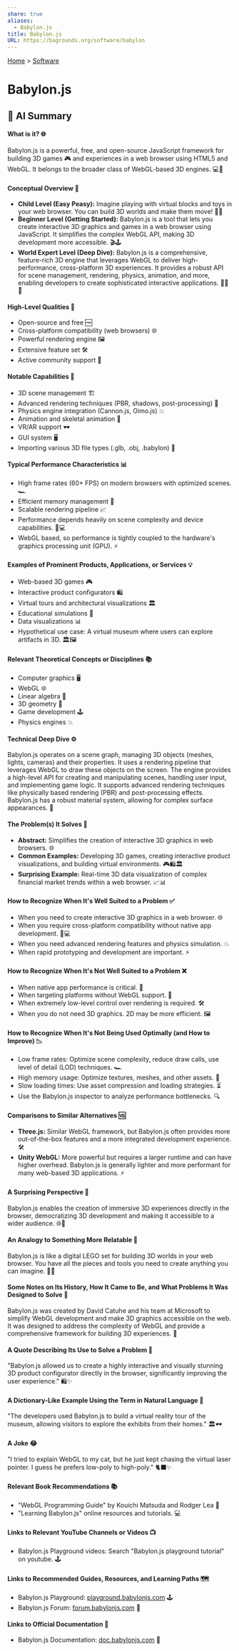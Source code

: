 ```yaml
---
share: true
aliases:
  - Babylon.js
title: Babylon.js
URL: https://bagrounds.org/software/babylon
---
```

[Home](../index.md) > [Software](./index.md)  
# Babylon.js  
## 🤖 AI Summary  
  
#### What is it? 🌐  
Babylon.js is a powerful, free, and open-source JavaScript framework for building 3D games 🎮 and experiences in a web browser using HTML5 and WebGL. It belongs to the broader class of WebGL-based 3D engines. 💻🚀  
  
#### Conceptual Overview 🧠  
  
* **Child Level (Easy Peasy):** Imagine playing with virtual blocks and toys in your web browser. You can build 3D worlds and make them move! 🧱🧸  
* **Beginner Level (Getting Started):** Babylon.js is a tool that lets you create interactive 3D graphics and games in a web browser using JavaScript. It simplifies the complex WebGL API, making 3D development more accessible. 🎬🕹️  
* **World Expert Level (Deep Dive):** Babylon.js is a comprehensive, feature-rich 3D engine that leverages WebGL to deliver high-performance, cross-platform 3D experiences. It provides a robust API for scene management, rendering, physics, animation, and more, enabling developers to create sophisticated interactive applications. 👨‍💻🌟  
  
#### High-Level Qualities 🌟  
  
* Open-source and free 🆓  
* Cross-platform compatibility (web browsers) 🌐  
* Powerful rendering engine 🖼️  
* Extensive feature set 🛠️  
* Active community support 🤝  
  
#### Notable Capabilities 🚀  
  
* 3D scene management 🏗️  
* Advanced rendering techniques (PBR, shadows, post-processing) 🎨  
* Physics engine integration (Cannon.js, Oimo.js) 💥  
* Animation and skeletal animation 💃  
* VR/AR support 🕶️  
* GUI system 🖥️  
* Importing various 3D file types (.glb, .obj, .babylon) 📂  
  
#### Typical Performance Characteristics 📊  
  
* High frame rates (60+ FPS) on modern browsers with optimized scenes. 🏎️  
* Efficient memory management 🧠  
* Scalable rendering pipeline 📈  
* Performance depends heavily on scene complexity and device capabilities. 📱💻  
* WebGL based, so performance is tightly coupled to the hardware's graphics processing unit (GPU). ⚡  
  
#### Examples of Prominent Products, Applications, or Services 💡  
  
* Web-based 3D games 🎮  
* Interactive product configurators 🛍️  
* Virtual tours and architectural visualizations 🏛️  
* Educational simulations 🔬  
* Data visualizations 📊  
* Hypothetical use case: A virtual museum where users can explore artifacts in 3D. 🏛️🖼️  
  
#### Relevant Theoretical Concepts or Disciplines 📚  
  
* Computer graphics 🖥️  
* WebGL 🌐  
* Linear algebra 📐  
* 3D geometry 🔺  
* Game development 🕹️  
* Physics engines 💥  
  
#### Technical Deep Dive ⚙️  
  
Babylon.js operates on a scene graph, managing 3D objects (meshes, lights, cameras) and their properties. It uses a rendering pipeline that leverages WebGL to draw these objects on the screen. The engine provides a high-level API for creating and manipulating scenes, handling user input, and implementing game logic. It supports advanced rendering techniques like physically based rendering (PBR) and post-processing effects. Babylon.js has a robust material system, allowing for complex surface appearances. 🎨  
  
#### The Problem(s) It Solves 🧩  
  
* **Abstract:** Simplifies the creation of interactive 3D graphics in web browsers. 🌐  
* **Common Examples:** Developing 3D games, creating interactive product visualizations, and building virtual environments. 🎮🛍️🏛️  
* **Surprising Example:** Real-time 3D data visualization of complex financial market trends within a web browser. 📈📊  
  
#### How to Recognize When It's Well Suited to a Problem ✅  
  
* When you need to create interactive 3D graphics in a web browser. 🌐  
* When you require cross-platform compatibility without native app development. 📱💻  
* When you need advanced rendering features and physics simulation. 💥  
* When rapid prototyping and development are important. ⚡  
  
#### How to Recognize When It's Not Well Suited to a Problem ❌  
  
* When native app performance is critical. 📱  
* When targeting platforms without WebGL support. 🚫  
* When extremely low-level control over rendering is required. 🛠️  
* When you do not need 3D graphics. 2D may be more efficient. 🖼️  
  
#### How to Recognize When It's Not Being Used Optimally (and How to Improve) 📉  
  
* Low frame rates: Optimize scene complexity, reduce draw calls, use level of detail (LOD) techniques. 🏎️  
* High memory usage: Optimize textures, meshes, and other assets. 🧠  
* Slow loading times: Use asset compression and loading strategies. ⏳  
* Use the Babylon.js inspector to analyze performance bottlenecks. 🔍  
  
#### Comparisons to Similar Alternatives 🆚  
  
* **Three.js:** Similar WebGL framework, but Babylon.js often provides more out-of-the-box features and a more integrated development experience. 🛠️  
* **Unity WebGL:** More powerful but requires a larger runtime and can have higher overhead. Babylon.js is generally lighter and more performant for many web-based 3D applications. ⚡  
  
#### A Surprising Perspective 🤔  
  
Babylon.js enables the creation of immersive 3D experiences directly in the browser, democratizing 3D development and making it accessible to a wider audience. 🌐🤝  
  
#### An Analogy to Something More Relatable 🤝  
  
Babylon.js is like a digital LEGO set for building 3D worlds in your web browser. You have all the pieces and tools you need to create anything you can imagine. 🧱✨  
  
#### Some Notes on Its History, How It Came to Be, and What Problems It Was Designed to Solve 📜  
  
Babylon.js was created by David Catuhe and his team at Microsoft to simplify WebGL development and make 3D graphics accessible on the web. It was designed to address the complexity of WebGL and provide a comprehensive framework for building 3D experiences. 🚀  
  
#### A Quote Describing Its Use to Solve a Problem 💬  
  
"Babylon.js allowed us to create a highly interactive and visually stunning 3D product configurator directly in the browser, significantly improving the user experience." 🛍️✨  
  
#### A Dictionary-Like Example Using the Term in Natural Language 📖  
  
"The developers used Babylon.js to build a virtual reality tour of the museum, allowing visitors to explore the exhibits from their homes." 🏛️🕶️  
  
#### A Joke 😂  
  
"I tried to explain WebGL to my cat, but he just kept chasing the virtual laser pointer. I guess he prefers low-poly to high-poly." 🐈‍⬛✨  
  
#### Relevant Book Recommendations 📚  
  
* "WebGL Programming Guide" by Kouichi Matsuda and Rodger Lea 📖  
* "Learning Babylon.js" online resources and tutorials. 💻  
  
#### Links to Relevant YouTube Channels or Videos 📺  
  
* Babylon.js Playground videos: Search "Babylon.js playground tutorial" on youtube. 🕹️  
  
#### Links to Recommended Guides, Resources, and Learning Paths 🗺️  
  
* Babylon.js Playground: [playground.babylonjs.com](https://playground.babylonjs.com/) 🕹️  
* Babylon.js Forum: [forum.babylonjs.com](https://forum.babylonjs.com/) 🤝  
  
#### Links to Official Documentation 📄  
  
* Babylon.js Documentation: [doc.babylonjs.com](https://doc.babylonjs.com/) 📄  

